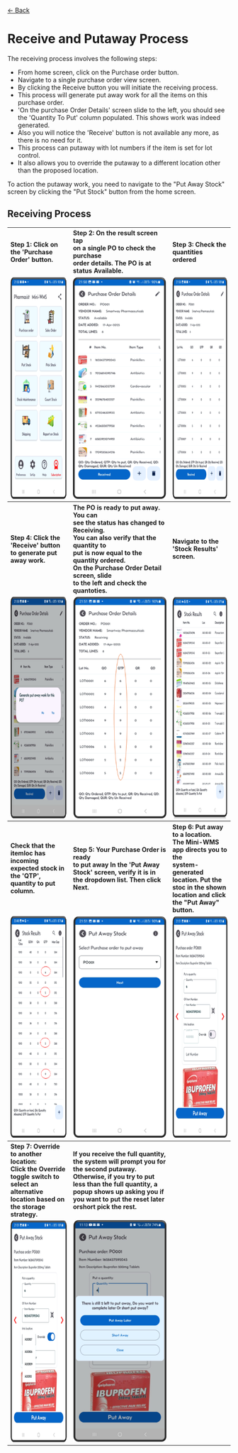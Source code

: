 [← Back](README.md)

<h1>Receive and Putaway Process</h1>
<p>The receiving process involves the following steps:</p>
<ul>
  <li>From home screen, click on the Purchase order button.</li>
  <li>Navigate to a single purchase order view screen.</li>
  <li>By clicking the Receive button you will initiate the receiving process.</li>
  <li>This process will generate put away work for all the items on this purchase order.</li>
  <li>'On the purchase Order Details' screen slide to the left, you should see the 'Quantity To Put' column populated. This shows work was indeed generated.</li>
  <li>Also you will notice the 'Receive' button is not available any more, as there is no need for it.</li>
  <li>This process can putaway with lot numbers if the item is set for lot control.</li>
  <li>It also allows you to override the putaway to a different location other than the proposed location.</li>
</ul>

<p>To action the putaway work, you need to navigate to the "Put Away Stock" screen by clicking the "Put Stock" button from the home screen.</p>

<h2>Receiving Process</h2>
<table>
  <tr>
    <th align="left"><strong>Step 1:</strong> Click on the 'Purchase Order' button.</th>
    <th align="left"><strong>Step 2:</strong> On the result screen tap<br>on a single PO to check the purchase<br>order details. The PO is at status Available.</th>
    <th align="left"><strong>Step 3:</strong> Check the quantities ordered</th>
  </tr>
  <tr>
    <td style="vertical-align: top;">
      <img src="asset/receiving1.png" alt="Step 1" style="height:500px;">
    </td>
    <td style="vertical-align: top;">
      <img src="asset/receiving2.png" alt="Step 2" style="height:500px;">
    </td>
    <td style="vertical-align: top;">
      <img src="asset/receiving3.png" alt="Step 2" style="height:500px;">
    </td>
  </tr>
  <tr>
    <th align="left"><strong>Step 4:</strong> Click the 'Receive' button to generate put away work.</th>
    <th align="left">The PO is ready to put away.</strong> You can<br>see the status has changed to Receiving.<br>You can also verify that the quantity to<br>put is now equal to the quantity ordered.<br>On the Purchase Order Detail screen, slide<br>to the left and check the quantoties.</th>
    <th align="left">Navigate to the 'Stock Results' screen.</th>
  </tr>
  <tr>
    <td style="vertical-align: top;">
      <img src="asset/receiving4.png" alt="Step 1" style="height:500px;">
    </td>
    <td style="vertical-align: top;">
      <img src="asset/receiving5.png" alt="Step 2" style="height:500px;">
    </td>
    <td style="vertical-align: top;">
      <img src="asset/receiving9.png" alt="Step 2" style="height:500px;">
    </td>
  </tr>
  <tr>
    <th align="left">Check that the itemloc has incoming expected stock in the 'QTP', quantity to put column.</th>
    <th align="left"><strong>Step 5: Your Purchase Order is ready<br>to put away</strong> In the 'Put Away Stock' screen, verify it is in the dropdown list. Then click Next.</th>
    <th align="left"><strong>Step 6: Put away to a location.<br>The Mini-WMS app directs you to the<br>system-generated location. Put the stoc in the shown location and click the "Put Away" button.</th>
  </tr>
  <tr>
    <td style="vertical-align: top;">
      <img src="asset/receiving10.png" alt="Step 1" style="height:500px;">
    </td>
    <td style="vertical-align: top;">
      <img src="asset/receiving6.png" alt="Step 2" style="height:500px;">
    </td>
    <td style="vertical-align: top;">
      <img src="asset/receiving7.png" alt="Step 2" style="height:500px;">
    </td>
  </tr>
    <tr>
    <th align="left"><strong>Step 7: Override to another location:<br>Click the Override toggle switch to select an alternative location based on the storage strategy.</th>
    <th align="left">If you receive the full quantity, the system will prompt you for the second putaway. Otherwise, if you try to put less than the full quantity, a popup shows up asking you if you want to put the reset later orshort pick the rest.</th>
    <th align="left"></th>
  </tr>
  <tr>
    <td style="vertical-align: top;">
      <img src="asset/receiving8.png" alt="Step 1" style="height:500px;">
    </td>
    <td style="vertical-align: top;">
      <img src="asset/receiving11.png" alt="Step 1" style="height:500px;">
    </td>
    <td style="vertical-align: top;">
    </td>
  </tr>
</table>
